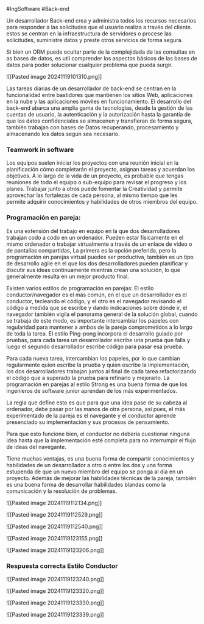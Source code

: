 #IngSoftware #Back-end

Un desarrollador Back-end crea y administra todos los recursos necesarios para responder a las solicitudes que el usuario realiza a través del cliente. estos se centran en la infraestructura de servidores o procese las solicitudes, suministre datos y preste otros servicios de forma segura.

Si bien un ORM puede ocultar parte de la complejidada de las consultas en as bases de datos, es util comprender los aspectos básicos de las bases de datos para poder solucionar cualquier problema que pueda surgir. 

![[Pasted image 20241119101310.png]]

 Las tareas diarias de un desarrollador de back-end se centran en la funcionalidad entre bastidores que mantienen los sitios Web, aplicaciones en la nube y las aplicaciones móviles en funcionamiento. El desarrollo del back-end abarca una amplia gama de tecnologías, desde la gestión de las cuentas de usuario, la autenticación y la autorización hasta la garantía de que los datos confidenciales  se almacenen  y transfieran de forma segura, también trabajan con bases de Datos recuperando, procesamiento y almacenando los datos según sea necesario. 


### Teamwork in software

Los equipos suelen iniciar los proyectos con una reunión inicial en la planificación cómo completarán el proyecto, asignan tareas y acuerdan los objetivos. A lo largo de la vida de un proyecto, es probable que tengas reuniones de todo el equipo o sub-equipo para revisar el progreso y los planes. 
Trabajar junto a otros puede fomentar la Creatividad y permite aprovechar las fortalezas de cada persona, al mismo tiempo que les permite adquirir conocimientos y habilidades de otros miembros del equipo.



### Programación en pareja:

Es una extensión del trabajo en equipo en la que dos desarrolladores trabajan codo a codo en un ordenador.  Pueden estar físicamente en el mismo ordenador o trabajar virtualmente a través de un enlace de vídeo o de pantallas compartidas, La primera es la opción preferida, pero la programación en parejas virtual puedes ser productiva, también es un tipo de desarrollo agile en el que los dos desarrolladores pueden planificar y discutir  sus ideas continuamente mientras crean una solución, lo que generalmente resulta en un mejor producto final. 


Existen varios estilos de programación en parejas: El estilo conductor/navegador es el más común,  en el que un desarrollador es el conductor, tecleando el código, y el otro es el navegador revisando el código a medida que se escribe y dando indicaciones sobre dónde ir, el navegador también vigila el panorama general de la solución global, cuando se trabaja de este modo, es importante intercambiar los papeles con regularidad para mantener a ambos de la pareja comprometidos a lo largo de toda la tarea.  El estilo Ping-pong incorpora el desarrollo guiado por pruebas, para cada tarea un desarrollador escribe una prueba que falla y luego el segundo desarrollador escribe código para pasar esa prueba. 

Para cada nueva tarea, intercambian los papeles, por lo que cambian regularmente quien escribe la prueba y quien escribe la implementación, los dos desarrolladores trabajan juntos al final de cada tarea refactorizando el código que a superado la prueba para refinarlo y mejorarlo. La programación en parejas al estilo Strong es una buena forma de que los ingenieros de software junior aprendan de los más experimentados.

La regla que define esto es que para que una idea pase de  su cabeza al ordenador, debe pasar por las manos de otra persona, así pues, el más experimentado de la pareja es el navegante y el conductor aprende presenciado su implementación y sus procesos de pensamiento.

Para que esto funcione bien, el conductor no debería cuestionar ninguna idea hasta que la implementación esté completa para no interrumpir el flujo de ideas del navegante.

Tiene muchas ventajas, es una buena forma de compartir conocimientos y habilidades de un desarrollador a otro o entre los dos y una forma estupenda de que un nuevo miembro del equipo se ponga al día en un proyecto. Además de mejorar las habilidades técnicas de la pareja, también es una buena forma de desarrollar habilidades blandas como la comunicación y la resolución de problemas.



![[Pasted image 20241119112134.png]]

![[Pasted image 20241119112529.png]]


![[Pasted image 20241119112540.png]]



![[Pasted image 20241119123155.png]]

![[Pasted image 20241119123206.png]]


### Respuesta correcta Estilo Conductor 
![[Pasted image 20241119123240.png]]


![[Pasted image 20241119123320.png]]

![[Pasted image 20241119123330.png]]

![[Pasted image 20241119123339.png]]



